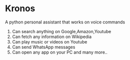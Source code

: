 # Kronos
A python personal assistant that works on voice commands
1) Can search anything on Google,Amazon,Youtube
2) Can fetch any information on Wikipedia
3) Can play music or videos on Youtube
4) Can send WhatsApp messages
5) Can open any app on your PC and many more..
